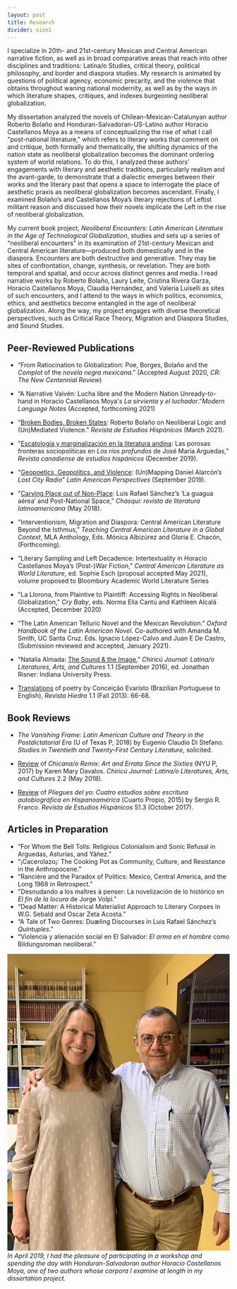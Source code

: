 ```yaml
---
layout: post
title: Research
divider: sion1
---
```


I specialize in 20th- and 21st-century Mexican and Central American narrative fiction, as well as in broad comparative areas 
that reach into other disciplines and traditions: Latina/o Studies, critical theory, political philosophy, and border and 
diaspora studies. My research is animated by questions of political agency, economic precarity, and the violence that obtains 
throughout waning national modernity, as well as by the ways in which literature shapes, critiques, and indexes burgeoning 
neoliberal globalization.

My dissertation analyzed the novels of Chilean-Mexican-Catalunyan author Roberto Bolaño and Honduran-Salvadoran-US-Latino 
author Horacio Castellanos Moya as a means of conceptualizing the rise of what I call "post-national literature," which refers 
to literary works that comment on and critique, both formally and thematically, the shifting dynamics of the 
nation state as neoliberal globalization becomes the dominant ordering system of world relations. To do this, I analyzed 
these authors' engagements with literary and aesthetic traditions, particularly realism and the avant-garde, to demonstrate that 
a dialectic emerges between their works and the literary past that opens a space to interrogate the place of 
aesthetic praxis as neoliberal globalization becomes ascendant. Finally, I examined Bolaño’s and Castellanos Moya’s literary rejections of Leftist militant reason and discussed how their novels implicate the Left in the rise of neoliberal globalization. 

My current book project, _Neoliberal Encounters: Latin American Literature in the Age of Technological Globalization_, studies and sets up a series of “neoliberal encounters” in its examination of 21st-century Mexican and Central American literature—produced both domestically and in the diaspora. Encounters are both destructive and generative. They may be sites of confrontation, change, synthesis, or revelation. They are both temporal and spatial, and occur across distinct genres and media. I read narrative works by Roberto Bolaño, Laury Leite, Cristina Rivera Garza, Horacio Castellanos Moya, Claudia Hernández, and Valeria Luiselli as sites of such encounters, and I attend to the ways in which politics, economics, ethics, and aesthetics become entangled in the age of neoliberal globalization. Along the way, my project engages with diverse theoretical perspectives, such as Critical Race Theory, Migration and Diaspora Studies, and Sound Studies.


## Peer-Reviewed Publications

* “From Ratiocination to Globalization: Poe, Borges, Bolaño and the _Complot_ of the _novela negra mexicana_.” (Accepted August 2020, _CR: The New Centennial Review_)

* “A Narrative Vaivén: Lucha libre and the Modern Nation Unready-to-hand in Horacio Castellanos Moya's _La sirvienta y el luchador_.”_Modern Language Notes_ (Accepted, forthcoming 2021)

* “[Broken Bodies, Broken States](https://muse.jhu.edu/article/791053): Roberto Bolaño on Neoliberal Logic and (Un)Mediated Violence." _Revista de Estudios Hispánicos_ (March 2021).

* "[Escatología y marginalización en la literatura andina](https://www.academia.edu/43119108/Escatolog%C3%ADa_y_marginalización_en_la_literatura_andina_las_porosas_fronteras_sociopol%C3%ADticas_en_Los_r%C3%ADos_profundos_de_José_Mar%C3%ADa_Arguedas): Las porosas fronteras sociopolíticas en _Los ríos profundos_ de José María Arguedas,” _Revista canadiense de estudios hispánicos_ (December 2019).

* "[Geopoetics, Geopolitics, and Violence](https://www.academia.edu/40263382/Geopoetics_Geopolitics_and_Violence_Un_Mapping_Daniel_Alarcóns_Lost_City_Radio): (Un)Mapping Daniel Alarcón’s _Lost City Radio_” _Latin American Perspectives_ (September 2019).

* "[Carving Place out of Non-Place](https://www.academia.edu/39790659/Carving_Place_out_of_Non-Place_Luis_Rafael_Sánchez_s_La_guagua_aérea_and_Postnational_Space): Luis Rafael Sánchez’s ‘La guagua aérea’ and Post-National Space,” _Chasqui: revista de literatura latinoamericana_ (May 2018).

* "Interventionism, Migration and Diaspora: Central American Literature Beyond the Isthmus,” _Teaching Central American Literature in a Global Context_, MLA Anthology, Eds. Mónica Albizúrez and Gloria E. Chacón, (Forthcoming).

* “Literary Sampling and Left Decadence: Intertextuality in Horacio Castellanos Moya’s (Post-)War Fiction,” _Central American Literature as World Literature_, ed. Sophie Esch (proposal accepted May 2021), volume proposed to Bloombury Academic World Literature Series

* "La Llorona, from Plaintive to Plaintiff: Accessing Rights in Neoliberal Globalization," _Cry Baby_, eds. Norma Elia Cantú and Kathleen Alcalá (Accepted, December 2020)

* “The Latin American Telluric Novel and the Mexican Revolution.” _Oxford Handbook of the Latin American Novel_. Co-authored with Amanda M. Smith, UC Santa Cruz. Eds. Ignacio López-Calvo and Juan E De Castro, (Submission reviewed and accepted, January 2021).

* "Natalia Almada: [The Sound & the Image](https://muse.jhu.edu/article/633332),” _Chiricú Journal: Latina/o Literatures, Arts, and Cultures_ 1.1 (September 2016), ed. Jonathan Risner: Indiana University Press.

* [Translations](https://www.hiedramagazine.com/conceicao-evaristo) of poetry by Conceição Evaristo (Brazilian Portuguese to English), _Revista Hiedra_ 1.1 (Fall 2013): 66-68.


## Book Reviews
* _The Vanishing Frame: Latin American Culture and Theory in the Postdictatorial Era_ (U of Texas P, 2018) by Eugenio Claudio Di Stefano. _Studies in Twentieth and Twenty-First Century Literature_, solicited.

* [Review](https://muse.jhu.edu/article/697754) of _Chicana/o Remix: Art and Errata Since the Sixties_ (NYU P, 2017) by Karen Mary Davalos. _Chiricú Journal: Latina/o Literatures, Arts, and Cultures_ 2.2 (May 2018).

* [Review](https://muse.jhu.edu/article/679167) of _Pliegues del yo: Cuatro estudios sobre escritura autobiográfica en Hispanoamérica_ (Cuarto Propio, 2015) by Sergio R. Franco. _Revista de Estudios Hispánicos_ 51.3 (October 2017).


## Articles in Preparation
* “For Whom the Bell Tolls: Religious Colonialism and Sonic Refusal in Arguedas, Asturias, and Yáñez.”
* “¡Cacerolazo¡: The Cooking Pot as Community, Culture, and Resistance in the Anthropocene.”
* “Rancière and the Paradox of Politics: Mexico, Central America, and the Long 1968 in Retrospect.”
* "Desnudando a los maîtres à penser: La novelización de lo histórico en _El fin de la locura_ de Jorge Volpi."
* “Dead Matter: A Historical Materialist Approach to Literary Corpses in W.G. Sebald and Oscar Zeta Acosta.”
* “A Tale of Two Genres: Duæling Discourses in Luis Rafael Sánchez’s _Quíntuples_.”
* “Violencia y alienación social en El Salvador: _El arma en el hombre_ como Bildungsroman neoliberal.”

![](assets/images/HCMApril2019.jpg)
_In April 2019, I had the pleasure of participating in a workshop and spending the day with Honduran-Salvadoran author Horacio Castellanos Moya, one of two authors whose corpora I examine at length in my dissertation project._
